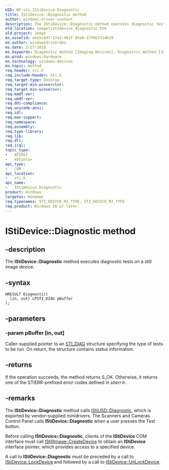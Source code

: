 ```yaml
---
UID: NF:sti.IStiDevice.Diagnostic
title: IStiDevice::Diagnostic method
author: windows-driver-content
description: The IStiDevice::Diagnostic method executes diagnostic tests on a still image device.
old-location: image\istidevice_diagnostic.htm
old-project: image
ms.assetid: eee5c6d7-17a3-461f-85e0-17f6b7114b19
ms.author: windowsdriverdev
ms.date: 2/27/2018
ms.keywords: Diagnostic method [Imaging Devices], Diagnostic method [Imaging Devices], IStiDevice interface, Diagnostic,IStiDevice.Diagnostic, IStiDevice, IStiDevice interface [Imaging Devices], Diagnostic method, IStiDevice::Diagnostic, image.istidevice_diagnostic, sti/IStiDevice::Diagnostic, stifnc_68471629-529f-48c5-bcaf-8be60f5f50c0.xml
ms.prod: windows-hardware
ms.technology: windows-devices
ms.topic: method
req.header: sti.h
req.include-header: Sti.h
req.target-type: Desktop
req.target-min-winverclnt: 
req.target-min-winversvr: 
req.kmdf-ver: 
req.umdf-ver: 
req.ddi-compliance: 
req.unicode-ansi: 
req.idl: 
req.max-support: 
req.namespace: 
req.assembly: 
req.type-library: 
req.lib: 
req.dll: 
req.irql: 
topic_type:
-	APIRef
-	kbSyntax
api_type:
-	COM
api_location:
-	sti.h
api_name:
-	IStiDevice.Diagnostic
product: Windows
targetos: Windows
req.typenames: STI_DEVICE_MJ_TYPE, STI_DEVICE_MJ_TYPE
req.product: Windows 10 or later.
---
```


# IStiDevice::Diagnostic method


## -description


The <b>IStiDevice::Diagnostic</b> method executes diagnostic tests on a still image device.


## -syntax


````
HRESULT Diagnostic(
  [in, out] LPSTI_DIAG pBuffer
);
````


## -parameters




### -param pBuffer [in, out]

Caller-supplied pointer to an <a href="..\sti\ns-sti-_sti_diag.md">STI_DIAG</a> structure specifying the type of tests to be run. On return, the structure contains status information.


## -returns



If the operation succeeds, the method returns S_OK. Otherwise, it returns one of the STIERR-prefixed error codes defined in <i>stierr.h</i>.




## -remarks



The <b>IStiDevice::Diagnostic</b> method calls <a href="https://msdn.microsoft.com/library/windows/hardware/ff543814">IStiUSD::Diagnostic</a>, which is exported by vendor-supplied minidrivers. The Scanners and Cameras Control Panel calls <b>IStiDevice::Diagnostic</b> when a user presses the Test button.

Before calling <b>IStiDevice::Diagnostic</b>, clients of the <b>IStiDevice</b> COM interface must call <a href="https://msdn.microsoft.com/library/windows/hardware/ff543778">IStillImage::CreateDevice</a> to obtain an <b>IStiDevice</b> interface pointer, which provides access to a specified device.

A call to <b>IStiDevice::Diagnostic</b> must be preceded by a call to <a href="https://msdn.microsoft.com/library/windows/hardware/ff543756">IStiDevice::LockDevice</a> and followed by a call to <a href="https://msdn.microsoft.com/library/windows/hardware/ff543770">IStiDevice::UnLockDevice</a>.



